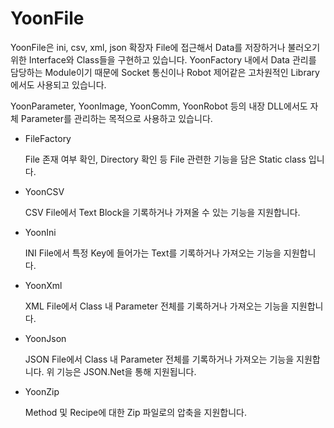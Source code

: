 # YoonFile

YoonFile은 ini, csv, xml, json 확장자 File에 접근해서 Data를 저장하거나 불러오기 위한 Interface와 Class들을 구현하고 있습니다. YoonFactory 내에서 Data 관리를 담당하는 Module이기 때문에 Socket 통신이나 Robot 제어같은 고차원적인 Library에서도 사용되고 있습니다.

YoonParameter, YoonImage, YoonComm, YoonRobot 등의 내장 DLL에서도 자체 Parameter를 관리하는 목적으로 사용하고 있습니다.

- FileFactory
    
    File 존재 여부 확인, Directory 확인 등 File 관련한 기능을 담은 Static class 입니다.
    
- YoonCSV
    
    CSV File에서 Text Block을 기록하거나 가져올 수 있는 기능을 지원합니다.
    
- YoonIni
    
    INI File에서 특정 Key에 들어가는 Text를 기록하거나 가져오는 기능을 지원합니다.
    
- YoonXml
    
    XML File에서 Class 내 Parameter 전체를 기록하거나 가져오는 기능을 지원합니다.
    
- YoonJson
    
    JSON File에서 Class 내 Parameter 전체를 기록하거나 가져오는 기능을 지원합니다.
    위 기능은 JSON.Net을 통해 지원됩니다.
    
- YoonZip
    
    Method 및 Recipe에 대한 Zip 파일로의 압축을 지원합니다.